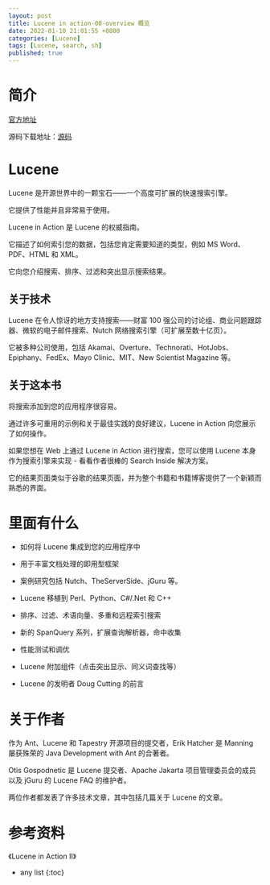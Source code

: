 ```yaml
---
layout: post
title: Lucene in action-00-overview 概览
date: 2022-01-10 21:01:55 +0800 
categories: [Lucene]
tags: [Lucene, search, sh]
published: true
---
```


# 简介

[官方地址](https://www.manning.com/books/lucene-in-action)

源码下载地址：[源码](https://www.manning.com/downloads/192)

# Lucene

Lucene 是开源世界中的一颗宝石——一个高度可扩展的快速搜索引擎。 

它提供了性能并且非常易于使用。 

Lucene in Action 是 Lucene 的权威指南。 

它描述了如何索引您的数据，包括您肯定需要知道的类型，例如 MS Word、PDF、HTML 和 XML。 

它向您介绍搜索、排序、过滤和突出显示搜索结果。

## 关于技术

Lucene 在令人惊讶的地方支持搜索——财富 100 强公司的讨论组、商业问题跟踪器、微软的电子邮件搜索、Nutch 网络搜索引擎（可扩展至数十亿页）。 

它被多种公司使用，包括 Akamai、Overture、Technorati、HotJobs、Epiphany、FedEx、Mayo Clinic、MIT、New Scientist Magazine 等。


## 关于这本书

将搜索添加到您的应用程序很容易。 

通过许多可重用的示例和关于最佳实践的良好建议，Lucene in Action 向您展示了如何操作。 

如果您想在 Web 上通过 Lucene in Action 进行搜索，您可以使用 Lucene 本身作为搜索引擎来实现 - 看看作者很棒的 Search Inside 解决方案。 

它的结果页面类似于谷歌的结果页面，并为整个书籍和书籍博客提供了一个新颖而熟悉的界面。


# 里面有什么

- 如何将 Lucene 集成到您的应用程序中

- 用于丰富文档处理的即用型框架

- 案例研究包括 Nutch、TheServerSide、jGuru 等。

- Lucene 移植到 Perl、Python、C#/.Net 和 C++

- 排序、过滤、术语向量、多重和远程索引搜索

- 新的 SpanQuery 系列，扩展查询解析器，命中收集

- 性能测试和调优

- Lucene 附加组件（点击突出显示、同义词查找等）

- Lucene 的发明者 Doug Cutting 的前言

# 关于作者

作为 Ant、Lucene 和 Tapestry 开源项目的提交者，Erik Hatcher 是 Manning 屡获殊荣的 Java Development with Ant 的合著者。 

Otis Gospodnetic 是 Lucene 提交者、Apache Jakarta 项目管理委员会的成员以及 jGuru 的 Lucene FAQ 的维护者。 

两位作者都发表了许多技术文章，其中包括几篇关于 Lucene 的文章。

# 参考资料

《Lucene in Action II》

* any list
{:toc}